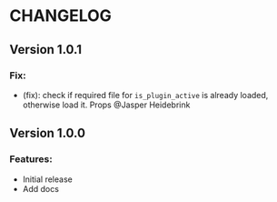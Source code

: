 # CHANGELOG

## Version 1.0.1
### Fix:
* (fix): check if required file for ```is_plugin_active``` is already loaded, otherwise load it. Props @Jasper Heidebrink

## Version 1.0.0

### Features:
* Initial release
* Add docs

